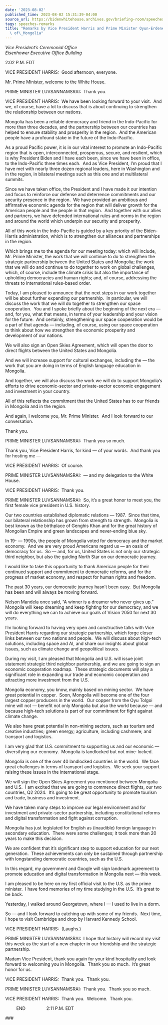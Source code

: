 ```yaml
---
date: '2023-08-02'
published_time: 2023-08-02 15:31:39-04:00
source_url: https://bidenwhitehouse.archives.gov/briefing-room/speeches-remarks/2023/08/02/remarks-by-vice-president-harris-and-prime-minister-oyun-erdene-luvsannamsrai-of-mongolia/
tags: speeches-remarks
title: "Remarks by Vice President Harris and Prime Minister Oyun-Erdene Luvsannamsrai\
  \ of\_Mongolia"
---
```

 
*Vice President’s Ceremonial Office  
Eisenhower Executive Office Building*

2:02 P.M. EDT  
  
VICE PRESIDENT HARRIS:  Good afternoon, everyone.   
  
Mr. Prime Minister, welcome to the White House.  
  
PRIME MINISTER LUVSANNAMSRAI:  Thank you.  
  
VICE PRESIDENT HARRIS:  We have been looking forward to your visit.  And
we, of course, have a lot to discuss that is about continuing to
strengthen the relationship between our nations.  
  
Mongolia has been a reliable democracy and friend in the Indo-Pacific
for more than three decades, and the partnership between our countries
has helped to ensure stability and prosperity in the region.  And the
American people have a profound stake in the future of the
Indo-Pacific.  
  
As a proud Pacific power, it is in our vital interest to promote an
Indo-Pacific region that is open, interconnected, prosperous, secure,
and resilient, which is why President Biden and I have each been, since
we have been in office, to the Indo-Pacific three times each.  And as
Vice President, I’m proud that I have met with nearly three dozen
regional leaders, here in Washington and in the region, in bilateral
meetings such as this one and at multilateral summits.   
  
Since we have taken office, the President and I have made it our
intention and focus to reinforce our defense and deterrence commitments
and our security presence in the region.  We have provided an ambitious
and affirmative economic agenda for the region that will deliver growth
for the American people and the people in that region.  And together
with our allies and partners, we have defended international rules and
norms in the region and around the world which underpin our security and
prosperity.  
  
All of this work in the Indo-Pacific is guided by a key priority of the
Biden-Harris administration, which is to strengthen our alliances and
partnerships in the region.   
  
Which brings me to the agenda for our meeting today: which will include,
Mr. Prime Minister, the work that we will continue to do to strengthen
the strategic partnership between the United States and Mongolia; the
work that we will do and continue to do together to work on global
challenges, which, of course, include the climate crisis but also the
importance of upholding democracies and human rights; and, of course,
addressing the threats to international rules-based order.  
  
Today, I am pleased to announce that the next steps in our work together
will be about further expanding our partnership.  In particular, we will
discuss the work that we will do together to strengthen our space
cooperation.  You and I spoke briefly about the beginning of the next
era — and, for you, what that means, in terms of your leadership and
your vision for the future.  And certainly, strengthening our space
cooperation would be a part of that agenda — including, of course, using
our space cooperation to think about how we strengthen the economic
prosperity and development of our nations.  
  
We will also sign an Open Skies Agreement, which will open the door to
direct flights between the United States and Mongolia.   
  
And we will increase support for cultural exchanges, including the — the
work that you are doing in terms of English language education in
Mongolia.   
  
And together, we will also discuss the work we will do to support
Mongolia’s efforts to drive economic-sector and private-sector economic
engagement and investment in your country.  
  
All of this reflects the commitment that the United States has to our
friends in Mongolia and in the region.   
  
And again, I welcome you, Mr. Prime Minister.  And I look forward to our
conversation.  
  
Thank you.  
  
PRIME MINISTER LUVSANNAMSRAI:  Thank you so much.  
  
Thank you, Vice President Harris, for kind — of your words.  And thank
you for hosting me —  
  
VICE PRESIDENT HARRIS:  Of course.  
  
PRIME MINISTER LUVSANNAMSRAI:  — and my delegation to the White House.  
  
VICE PRESIDENT HARRIS:  Thank you.  
  
PRIME MINISTER LUVSANNAMSRAI:  So, it’s a great honor to meet you, the
first female vice president in U.S. history.  
  
Our two countries established diplomatic relations — 1987.  Since that
time, our bilateral relationship has grown from strength to strength. 
Mongolia is best known as the birthplace of Genghis Khan and for the
great history of Mongolian Empire and green landscapes and never-ending
blue sky.   
  
In 19- — 1990s, the people of Mongolia voted for democracy and the
market economy.  And we are very proud Americans regard us — an oasis of
democracy for us.  So — and, for us, United States is not only our
strategic third neighbor, but also the guiding North Star on our
democratic journey.   
  
I would like to take this opportunity to thank American people for their
continued support and commitment to democratic reforms, and for the
progress of market economy, and respect for human rights and freedom.   
  
The past 30 years, our democratic journey hasn’t been easy.  But
Mongolia has been and will always be moving forward.   
  
Nelson Mandela once said, “A winner is a dreamer who never gives up.” 
Mongolia will keep dreaming and keep fighting for our democracy, and we
will do everything we can to achieve our goals of Vision 2050 for next
30 years.   
  
I’m looking forward to having very open and constructive talks with Vice
President Harris regarding our strategic partnership, which forge closer
links between our two nations and people.  We will discuss about
high-tech solutions, including space and AI, and share our insights
about global issues, such as climate change and geopolitical issues.   
  
During my visit, I am pleased that Mongolia and U.S. will issue joint
statement strategic third neighbor partnership, and we are going to sign
an economic cooperation roadmap.  These strategic documents will play a
significant role in expanding our trade and economic cooperation and
attracting more investment from the U.S.   
  
Mongolia economy, you know, mainly based on mining sector.  We have
great potential in copper.  Soon, Mongolia will become one of the four
largest copper producers in the world.  Our copper from the Oyu Tolgoi
mine will not — benefit not only Mongolia but also the world because —
and because high-tech solutions is part of our commitment for fight
against climate change.   
  
We also have great potential in non-mining sectors, such as tourism and
creative industries; green energy; agriculture, including cashmere; and
transport and logistics.   
  
I am very glad that U.S. commitment to supporting us and our economic —
diversifying our economy.  Mongolia is landlocked but not
mine-locked.   
  
Mongolia is one of the over 40 landlocked countries in the world.  We
face great challenges in terms of transport and logistics.  We seek your
support raising these issues in the international stage.   
  
We will sign the Open Skies Agreement you mentioned between Mongolia and
U.S.  I am excited that we are going to commence direct flights, our two
countries, Q2 2024.  It’s going to be great opportunity to promote
tourism and trade, business and investment.   
  
We have taken many steps to improve our legal environment and for
investment and private-sector partnership, including constitutional
reforms and digital transformation and fight against corruption.   
  
Mongolia has just legislated for English as (inaudible) foreign language
in secondary education.  There were some challenges; it took more than
20 years to make this decision.   
  
We are confident that it’s significant step to support education for our
next generation.  These achievements can only be sustained through
partnership with longstanding democratic countries, such as the U.S.  
  
In this regard, my government and Google will sign landmark agreement to
promote education and digital transformation in Mongolia next — this
week.  
  
I am pleased to be here on my first official visit to the U.S. as the
prime minister.  I have fond memories of my time studying in the U.S. 
It’s great to be back.  
  
Yesterday, I walked around Georgetown, where I — I used to live in a
dorm.  
  
So — and I look forward to catching up with some of my friends.  Next
time, I hope to visit Cambridge and drop by Harvard Kennedy School.  
  
VICE PRESIDENT HARRIS:  (Laughs.)  
  
PRIME MINISTER LUVSANNAMSRAI:  I hope that history will record my visit
this week as the start of a new chapter in our friendship and the
strategic partnership.   
  
Madam Vice President, thank you again for your kind hospitality and look
forward to welcoming you in Mongolia.  Thank you so much.  It’s great
honor for us.  
  
VICE PRESIDENT HARRIS:  Thank you.  Thank you.  
  
PRIME MINISTER LUVSANNAMSRAI:  Thank you.  Thank you so much.

VICE PRESIDENT HARRIS:  Thank you.  Welcome.  Thank you.  
  
         END                 2:11 P.M. EDT

\###
